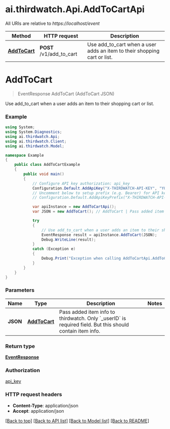 # ai.thirdwatch.Api.AddToCartApi

All URIs are relative to *https://localhost/event*

Method | HTTP request | Description
------------- | ------------- | -------------
[**AddToCart**](AddToCartApi.md#addtocart) | **POST** /v1/add_to_cart | Use add_to_cart when a user adds an item to their shopping cart or list.


<a name="addtocart"></a>
# **AddToCart**
> EventResponse AddToCart (AddToCart JSON)

Use add_to_cart when a user adds an item to their shopping cart or list.

### Example
```csharp
using System;
using System.Diagnostics;
using ai.thirdwatch.Api;
using ai.thirdwatch.Client;
using ai.thirdwatch.Model;

namespace Example
{
    public class AddToCartExample
    {
        public void main()
        {
            // Configure API key authorization: api_key
            Configuration.Default.AddApiKey("X-THIRDWATCH-API-KEY", "YOUR_API_KEY");
            // Uncomment below to setup prefix (e.g. Bearer) for API key, if needed
            // Configuration.Default.AddApiKeyPrefix("X-THIRDWATCH-API-KEY", "Bearer");

            var apiInstance = new AddToCartApi();
            var JSON = new AddToCart(); // AddToCart | Pass added item info to thirdwatch. Only `_userID` is required field. But this should contain item info.

            try
            {
                // Use add_to_cart when a user adds an item to their shopping cart or list.
                EventResponse result = apiInstance.AddToCart(JSON);
                Debug.WriteLine(result);
            }
            catch (Exception e)
            {
                Debug.Print("Exception when calling AddToCartApi.AddToCart: " + e.Message );
            }
        }
    }
}
```

### Parameters

Name | Type | Description  | Notes
------------- | ------------- | ------------- | -------------
 **JSON** | [**AddToCart**](AddToCart.md)| Pass added item info to thirdwatch. Only &#x60;_userID&#x60; is required field. But this should contain item info. | 

### Return type

[**EventResponse**](EventResponse.md)

### Authorization

[api_key](../README.md#api_key)

### HTTP request headers

 - **Content-Type**: application/json
 - **Accept**: application/json

[[Back to top]](#) [[Back to API list]](../README.md#documentation-for-api-endpoints) [[Back to Model list]](../README.md#documentation-for-models) [[Back to README]](../README.md)

